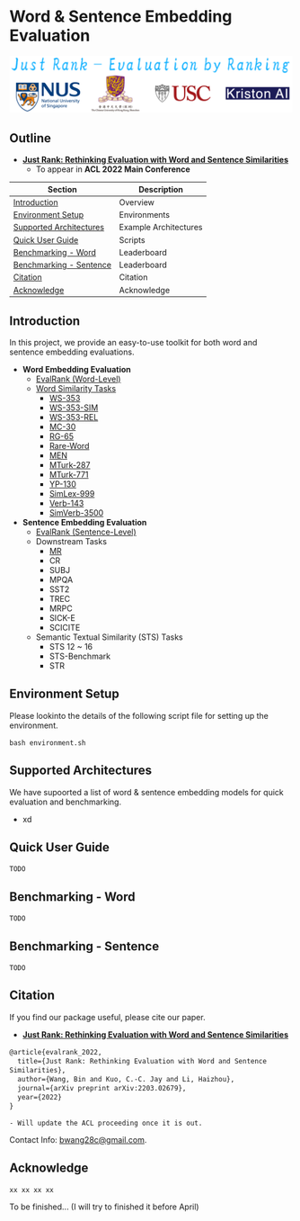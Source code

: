 # Word & Sentence Embedding Evaluation

<p align="center">
  <img src="img/logo.png" width="600" height="auto" />
</p>

## Outline

- [**Just Rank: Rethinking Evaluation with Word and Sentence Similarities**](https://arxiv.org/abs/2203.02679)
    - To appear in **ACL 2022 Main Conference**

<div align="center">

| Section | Description |
|-|-|
| [Introduction](#Introduction)          							| Overview                 		    |
| [Environment Setup](#Environment-Setup) 							| Environments             		    |
| [Supported Architectures](#Supported-Architectures) 				| Example Architectures    		    |
| [Quick User Guide](#Quick-User-Guide)							    | Scripts                 		    |
| [Benchmarking - Word](#Benchmarking---Word)						| Leaderboard              		    |
| [Benchmarking - Sentence](#Benchmarking---Sentence)				| Leaderboard              		    |
| [Citation](#Citation)												| Citation                    		|
| [Acknowledge](#Acknowledge)										| Acknowledge		   		 		|

</div>

## Introduction

In this project, we provide an easy-to-use toolkit for both word and sentence embedding evaluations.

- **Word Embedding Evaluation**
    - [EvalRank (Word-Level)](https://arxiv.org/abs/2203.02679)
    - [Word Similarity Tasks](https://www.cambridge.org/core/journals/apsipa-transactions-on-signal-and-information-processing/article/evaluating-word-embedding-models-methods-and-experimental-results/EDF43F837150B94E71DBB36B28B85E79)
        - [WS-353](https://dl.acm.org/doi/10.1145/503104.503110)
        - [WS-353-SIM](https://aclanthology.org/N09-1003/)
        - [WS-353-REL](https://aclanthology.org/N09-1003/)
        - [MC-30](https://www.tandfonline.com/doi/abs/10.1080/01690969108406936)
        - [RG-65](https://dl.acm.org/doi/10.1145/365628.365657)
        - [Rare-Word](https://aclanthology.org/W13-3512/)
        - [MEN](https://www.jair.org/index.php/jair/article/view/10857)
        - [MTurk-287](https://dl.acm.org/doi/10.1145/1963405.1963455)
        - [MTurk-771](https://dl.acm.org/doi/10.1145/2339530.2339751)
        - [YP-130](https://arxiv.org/abs/cs/0212033)
        - [SimLex-999](https://aclanthology.org/J15-4004/)
        - [Verb-143](https://aclanthology.org/D14-1034/)
        - [SimVerb-3500](https://aclanthology.org/D16-1235/)
- **Sentence Embedding Evaluation**
    - [EvalRank (Sentence-Level)](https://arxiv.org/abs/2203.02679)
    - Downstream Tasks
        - [MR](https://aclanthology.org/P05-1015/)
        - CR
        - SUBJ
        - MPQA
        - SST2
        - TREC
        - MRPC
        - SICK-E
        - SCICITE
    - Semantic Textual Similarity (STS) Tasks
        - STS 12 ~ 16
        - STS-Benchmark
        - STR


## Environment Setup

Please lookinto the details of the following script file for setting up the environment.

    bash environment.sh

## Supported Architectures 

We have supoorted a list of word & sentence embedding models for quick evaluation and benchmarking.

- xd


## Quick User Guide

    TODO

## Benchmarking - Word

    TODO

## Benchmarking - Sentence

    TODO

## Citation

If you find our package useful, please cite our paper.
- [**Just Rank: Rethinking Evaluation with Word and Sentence Similarities**](https://arxiv.org/abs/2203.02679)

```
@article{evalrank_2022,
  title={Just Rank: Rethinking Evaluation with Word and Sentence Similarities},
  author={Wang, Bin and Kuo, C.-C. Jay and Li, Haizhou},
  journal={arXiv preprint arXiv:2203.02679},
  year={2022}
}
```
    - Will update the ACL proceeding once it is out.

Contact Info: [bwang28c@gmail.com](mailto:bwang28c@gmail.com).

## Acknowledge

    xx xx xx xx

To be finished... (I will try to finished it before April)

